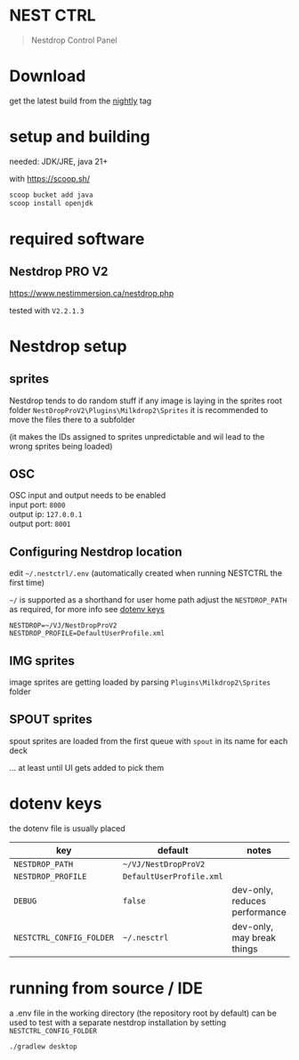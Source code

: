 # NEST CTRL

> Nestdrop Control Panel

# Download

get the latest build from the [nightly](https://github.com/NikkyAI/nest-ctrl/releases/tag/nightly) tag

# setup and building

needed: JDK/JRE, java 21+

with https://scoop.sh/
```bash
scoop bucket add java
scoop install openjdk
````

# required software

## Nestdrop PRO V2

https://www.nestimmersion.ca/nestdrop.php

tested with `V2.2.1.3`

# Nestdrop setup

## sprites

Nestdrop tends to do random stuff if any image is laying in the sprites root folder `NestDropProV2\Plugins\Milkdrop2\Sprites`
it is recommended to move the files there to a subfolder

(it makes the IDs assigned to sprites unpredictable and wil lead to the wrong sprites being loaded)

## OSC

OSC input and output needs to be enabled  
input port: `8000`  
output ip: `127.0.0.1`   
output port: `8001`  

## Configuring Nestdrop location

edit `~/.nestctrl/.env` (automatically created when running NESTCTRL the first time)

`~/` is supported as a shorthand for user home path
adjust the `NESTDROP_PATH` as required, for more info see [dotenv keys](#dotenv-keys)
```.env
NESTDROP=~/VJ/NestDropProV2
NESTDROP_PROFILE=DefaultUserProfile.xml
```

## IMG sprites

image sprites are getting loaded by parsing `Plugins\Milkdrop2\Sprites` folder

## SPOUT sprites

spout sprites are loaded from the first queue with `spout` in its name for each deck

... at least until UI gets added to pick them

# dotenv keys

the dotenv file is usually placed

| key                      | default                  | notes                         |
|--------------------------|--------------------------|-------------------------------|
| `NESTDROP_PATH`          | `~/VJ/NestDropProV2`     |                               |
| `NESTDROP_PROFILE`       | `DefaultUserProfile.xml` |                               |
| `DEBUG`                  | `false`                  | dev-only, reduces performance |
| `NESTCTRL_CONFIG_FOLDER` | `~/.nesctrl`             | dev-only, may break things    |

# running from source / IDE

 a .env file in the working directory (the repository root by default) 
 can be used to test with a separate nestdrop installation by setting `NESTCTRL_CONFIG_FOLDER`

```bash
./gradlew desktop
```
